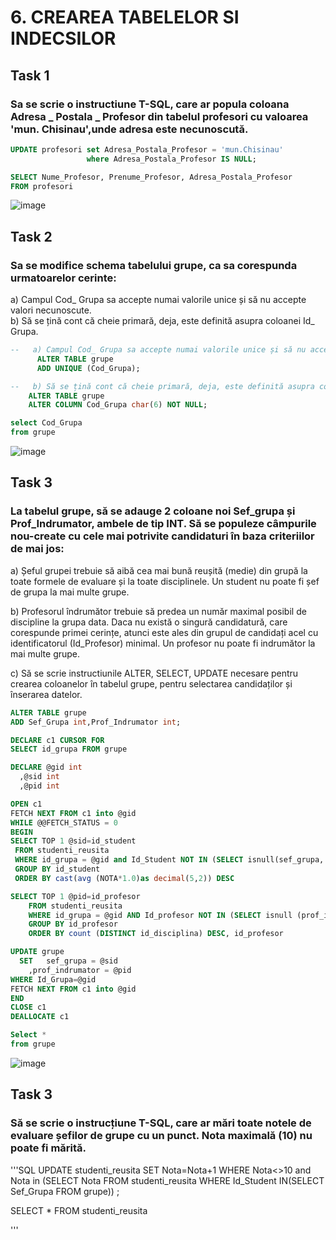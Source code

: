 
# 6. CREAREA TABELELOR SI INDECSILOR 

## Task 1
### Sa se scrie o instructiune T-SQL, care ar popula coloana Adresa _ Postala _ Profesor din tabelul profesori cu valoarea 'mun. Chisinau',unde adresa este necunoscută.

```SQL
UPDATE profesori set Adresa_Postala_Profesor = 'mun.Chisinau'
				 where Adresa_Postala_Profesor IS NULL;

SELECT Nume_Profesor, Prenume_Profesor, Adresa_Postala_Profesor
FROM profesori
```
![image](https://user-images.githubusercontent.com/34598802/48318052-8d04ea00-e603-11e8-9cc0-3e6904d75822.png)

## Task 2
### Sa se modifice schema tabelului grupe, ca sa corespunda urmatoarelor cerinte:<br/>
  a) Campul Cod_ Grupa sa accepte numai valorile unice și să nu accepte valori necunoscute. <br/>
  b) Să se țină cont că cheie primară, deja, este definită asupra coloanei Id_ Grupa. <br/>

  ```SQL
--   a) Campul Cod_ Grupa sa accepte numai valorile unice și să nu accepte valori necunoscute.
        ALTER TABLE grupe 
        ADD UNIQUE (Cod_Grupa);

--   b) Să se țină cont că cheie primară, deja, este definită asupra coloanei Id_ Grupa.       
      ALTER TABLE grupe
      ALTER COLUMN Cod_Grupa char(6) NOT NULL;

select Cod_Grupa
from grupe
```
![image](https://user-images.githubusercontent.com/34598802/48318171-fcc7a480-e604-11e8-8983-353ac6982fc4.png)

## Task 3
### La tabelul grupe, să se adauge 2 coloane noi Sef_grupa și Prof_Indrumator, ambele de tip INT. Să se populeze câmpurile nou-create cu cele mai potrivite candidaturi în baza criteriilor de mai jos:

a) Șeful grupei trebuie să aibă cea mai bună reușită (medie) din grupă la toate formele de evaluare și la toate disciplinele. Un student nu poate fi șef de grupa la mai multe grupe.

b) Profesorul îndrumător trebuie să predea un număr maximal posibil de discipline la grupa data. Daca nu există o singură candidatură, care corespunde primei cerințe, atunci este ales din grupul de candidați acel cu identificatorul (Id_Profesor) minimal. Un profesor nu poate fi indrumător la mai multe grupe.

c) Să se scrie instructiunile ALTER, SELECT, UPDATE necesare pentru crearea coloanelor în tabelul grupe, pentru selectarea candidaților și înserarea datelor.

```SQL
ALTER TABLE grupe
ADD Sef_Grupa int,Prof_Indrumator int;

DECLARE c1 CURSOR FOR 
SELECT id_grupa FROM grupe 

DECLARE @gid int
  ,@sid int
  ,@pid int

OPEN c1
FETCH NEXT FROM c1 into @gid 
WHILE @@FETCH_STATUS = 0
BEGIN
SELECT TOP 1 @sid=id_student
 FROM studenti_reusita
 WHERE id_grupa = @gid and Id_Student NOT IN (SELECT isnull(sef_grupa,'') FROM grupe)
 GROUP BY id_student
 ORDER BY cast(avg (NOTA*1.0)as decimal(5,2)) DESC

SELECT TOP 1 @pid=id_profesor
    FROM studenti_reusita
    WHERE id_grupa = @gid AND Id_profesor NOT IN (SELECT isnull (prof_indrumator, '') FROM grupe)
    GROUP BY id_profesor
    ORDER BY count (DISTINCT id_disciplina) DESC, id_profesor

UPDATE grupe
  SET   sef_grupa = @sid
    ,prof_indrumator = @pid
WHERE Id_Grupa=@gid
FETCH NEXT FROM c1 into @gid 
END
CLOSE c1
DEALLOCATE c1

Select *
from grupe

```

![image](https://user-images.githubusercontent.com/34598802/49703301-00eae000-fc0c-11e8-89df-3b6b3eaa0352.png)

## Task 3
### Să se scrie o instrucțiune T-SQL, care ar mări toate notele de evaluare șefilor de grupe cu un punct. Nota maximală (10) nu poate fi mărită.
'''SQL
UPDATE studenti_reusita
 SET Nota=Nota+1
 WHERE Nota<>10 and Nota in
 (SELECT Nota FROM studenti_reusita WHERE Id_Student IN(SELECT Sef_Grupa FROM grupe)) ;

SELECT * FROM studenti_reusita

'''


